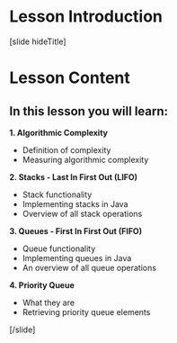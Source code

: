 # Lesson Introduction

[slide hideTitle]

# Lesson Content

## In this lesson you will learn:

**1. Algorithmic Complexity** 
- Definition of complexity
- Measuring algorithmic complexity

**2. Stacks - Last In First Out (LIFO)**
- Stack functionality
- Implementing stacks in Java
- Overview of all stack operations

**3. Queues - First In First Out (FIFO)**
- Queue functionality
- Implementing queues in Java
- An overview of all queue operations

**4. Priority Queue**
- What they are 
- Retrieving priority queue elements

[/slide]

